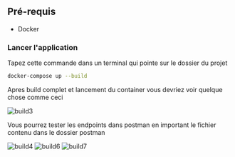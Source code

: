 ## Pré-requis
- Docker

### Lancer l'application
Tapez cette commande dans un terminal qui pointe sur le dossier du projet

```bash
docker-compose up --build 
```
Apres build complet et lancement du container vous devriez voir quelque chose comme ceci

![build3](https://github.com/user-attachments/assets/2f0542b7-83bf-4232-9dea-1d87e3447e53)


Vous pourrez tester les endpoints dans postman en important le fichier contenu dans le dossier postman

![build4](https://github.com/user-attachments/assets/ffd3d272-220f-4e57-89f8-c9b7a50daaf7)
![build6](https://github.com/user-attachments/assets/237b71e3-aa90-453b-a27c-36b1864b3bec)
![build7](https://github.com/user-attachments/assets/1dbd8a6e-4522-4b25-b8c2-82a645309823)
